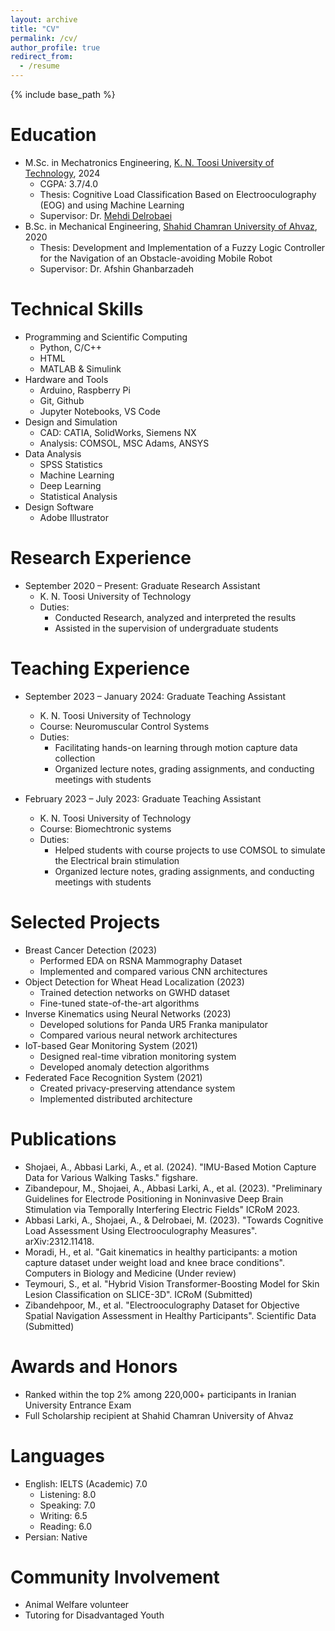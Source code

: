 ```yaml
---
layout: archive
title: "CV"
permalink: /cv/
author_profile: true
redirect_from:
  - /resume
---
```


{% include base_path %}

Education
======
* M.Sc. in Mechatronics Engineering, [K. N. Toosi University of Technology](https://www.topuniversities.com/universities/k-n-toosi-university-technology), 2024
  * CGPA: 3.7/4.0
  * Thesis: Cognitive Load Classification Based on Electrooculography (EOG) and using Machine Learning
  * Supervisor: Dr. [Mehdi Delrobaei](https://scholar.google.com/citations?hl=en&user=KhR6u9oAAAAJ)
* B.Sc. in Mechanical Engineering, [Shahid Chamran University of Ahvaz](https://www.topuniversities.com/universities/shahid-chamran-university-ahvaz), 2020
  * Thesis: Development and Implementation of a Fuzzy Logic Controller for the Navigation of an Obstacle-avoiding Mobile Robot
  * Supervisor: Dr. Afshin Ghanbarzadeh

Technical Skills
======
* Programming and Scientific Computing
  * Python, C/C++
  * HTML
  * MATLAB & Simulink
* Hardware and Tools
  * Arduino, Raspberry Pi
  * Git, Github
  * Jupyter Notebooks, VS Code
* Design and Simulation
  * CAD: CATIA, SolidWorks, Siemens NX
  * Analysis: COMSOL, MSC Adams, ANSYS
* Data Analysis
  * SPSS Statistics
  * Machine Learning
  * Deep Learning
  * Statistical Analysis
* Design Software
  * Adobe Illustrator

Research Experience
======
* September 2020 – Present: Graduate Research Assistant
  * K. N. Toosi University of Technology
  * Duties:
    * Conducted Research, analyzed and interpreted the results
    * Assisted in the supervision of undergraduate students

Teaching Experience
======
* September 2023 – January 2024: Graduate Teaching Assistant
  * K. N. Toosi University of Technology
  * Course: Neuromuscular Control Systems
  * Duties:
    * Facilitating hands-on learning through motion capture data collection
    * Organized lecture notes, grading assignments, and conducting meetings with students

* February 2023 – July 2023: Graduate Teaching Assistant
  * K. N. Toosi University of Technology
  * Course: Biomechtronic systems
  * Duties:
    * Helped students with course projects to use COMSOL to simulate the Electrical brain stimulation
    * Organized lecture notes, grading assignments, and conducting meetings with students

Selected Projects
======
* Breast Cancer Detection (2023)
  * Performed EDA on RSNA Mammography Dataset
  * Implemented and compared various CNN architectures
* Object Detection for Wheat Head Localization (2023)
  * Trained detection networks on GWHD dataset
  * Fine-tuned state-of-the-art algorithms
* Inverse Kinematics using Neural Networks (2023)
  * Developed solutions for Panda UR5 Franka manipulator
  * Compared various neural network architectures
* IoT-based Gear Monitoring System (2021)
  * Designed real-time vibration monitoring system
  * Developed anomaly detection algorithms
* Federated Face Recognition System (2021)
  * Created privacy-preserving attendance system
  * Implemented distributed architecture

Publications
======
* Shojaei, A., Abbasi Larki, A., et al. (2024). "IMU-Based Motion Capture Data for Various Walking Tasks." figshare.
* Zibandepour, M., Shojaei, A., Abbasi Larki, A., et al. (2023). "Preliminary Guidelines for Electrode Positioning in Noninvasive Deep Brain Stimulation via Temporally Interfering Electric Fields" ICRoM 2023.
* Abbasi Larki, A., Shojaei, A., & Delrobaei, M. (2023). "Towards Cognitive Load Assessment Using Electrooculography Measures". arXiv:2312.11418.
* Moradi, H., et al. "Gait kinematics in healthy participants: a motion capture dataset under weight load and knee brace conditions". Computers in Biology and Medicine (Under review)
* Teymouri, S., et al. "Hybrid Vision Transformer-Boosting Model for Skin Lesion Classification on SLICE-3D". ICRoM (Submitted)
* Zibandehpoor, M., et al. "Electrooculography Dataset for Objective Spatial Navigation Assessment in Healthy Participants". Scientific Data (Submitted)

Awards and Honors
======
* Ranked within the top 2% among 220,000+ participants in Iranian University Entrance Exam
* Full Scholarship recipient at Shahid Chamran University of Ahvaz

Languages
======
* English: IELTS (Academic) 7.0
  * Listening: 8.0
  * Speaking: 7.0
  * Writing: 6.5
  * Reading: 6.0
* Persian: Native

Community Involvement
======
* Animal Welfare volunteer
* Tutoring for Disadvantaged Youth
